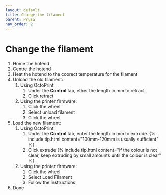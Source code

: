 ```yaml
---
layout: default
title: Change the filament
parent: Prusa
nav_order: 2
---
```


# Change the filament
1. Home the hotend
2. Centre the hotend
3. Heat the hotend to the coorect temperature for the filament
4. Unload the old filament:
    1. Using OctoPrint
        1. Under the **Control** tab, ether the length in mm to retract
        2. Click retract
    2. Using the printer firmware:
        1. Click the wheel
        2. Select unload filament
        3. Click the wheel
5. Load the new filament:
    1. Using OctoPrint
        1. Under the **Control** tab, enter the length in mm to extrude.
            {% include tip.html content="100mm-120mm is usually sufficient" %}
        2. Click extrude
            {% include tip.html content="If the colour is not clear, keep extruding by small amounts until the colour is clear" %}
    2. Using the printer firmware:
        1. Click the wheel
        2. Select Load Filament
        3. Follow the instructions
6. Done
